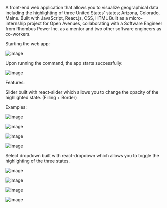A front-end web application that allows you to visualize geographical data including the highlighting of three United States' states; Arizona, Colorado, Maine.
Built with JavaScript, React.js, CSS, HTML
Built as a micro-internship project for Open Avenues, collaborating with a Software Engineer from Rhombus Power Inc. as a mentor and two other software engineers as co-workers.


Starting the web app:

![image](https://github.com/ahmkhn/map-dashboard/assets/104601942/bf6cad37-fab7-434b-a305-664f35f9b30e)

Upon running the command, the app starts successfully:

![image](https://github.com/ahmkhn/map-dashboard/assets/104601942/d425e422-f1cd-4fea-a50f-de50eea6ce82)


Features:

Slider built with react-slider which allows you to change the opacity of the highlighted state. (Filling + Border)

Examples:

![image](https://github.com/ahmkhn/map-dashboard/assets/104601942/a710117f-7e7f-4f57-85e9-4164f3d590f3)

![image](https://github.com/ahmkhn/map-dashboard/assets/104601942/3ac580bf-5d79-41b8-859b-4fff174efa27)

![image](https://github.com/ahmkhn/map-dashboard/assets/104601942/da38cf6d-7d5b-4c82-bdbf-b08f2154932c)

![image](https://github.com/ahmkhn/map-dashboard/assets/104601942/0e9fc4bf-db20-481c-b77c-723ecc6efb5c)


Select dropdown built with react-dropdown which allows you to toggle the highlighting of the three states.

![image](https://github.com/ahmkhn/map-dashboard/assets/104601942/c8f5754a-d458-4f20-8151-9405ca0a6f7c)

![image](https://github.com/ahmkhn/map-dashboard/assets/104601942/91b4d442-e4da-462e-b65c-ff7847724aef)


![image](https://github.com/ahmkhn/map-dashboard/assets/104601942/5e6b0673-0c5a-4d65-a20e-07d73038bfd4)

![image](https://github.com/ahmkhn/map-dashboard/assets/104601942/fa07a2c2-fb03-4e6d-b59b-6d9f4e9d80ae)


